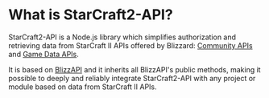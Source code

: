 # What is StarCraft2-API?

StarCraft2-API is a Node.js library which simplifies authorization and retrieving data from StarCraft II APIs offered by Blizzard: [Community APIs](https://develop.battle.net/documentation/api-reference) and [Game Data APIs](https://develop.battle.net/documentation/api-reference/starcraft-2-game-data-api).

It is based on [BlizzAPI](https://github.com/lukemnet/blizzapi) and it inherits all BlizzAPI's public methods, making it possible to deeply and reliably integrate StarCraft2-API with any project or module based on data from StarCraft II APIs.